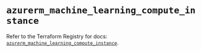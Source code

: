 # `azurerm_machine_learning_compute_instance`

Refer to the Terraform Registry for docs: [`azurerm_machine_learning_compute_instance`](https://registry.terraform.io/providers/hashicorp/azurerm/4.28.0/docs/resources/machine_learning_compute_instance).

